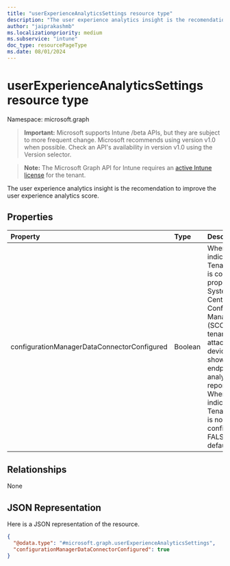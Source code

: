 ```yaml
---
title: "userExperienceAnalyticsSettings resource type"
description: "The user experience analytics insight is the recomendation to improve the user experience analytics score."
author: "jaiprakashmb"
ms.localizationpriority: medium
ms.subservice: "intune"
doc_type: resourcePageType
ms.date: 08/01/2024
---
```


# userExperienceAnalyticsSettings resource type

Namespace: microsoft.graph

> **Important:** Microsoft supports Intune /beta APIs, but they are subject to more frequent change. Microsoft recommends using version v1.0 when possible. Check an API's availability in version v1.0 using the Version selector.

> **Note:** The Microsoft Graph API for Intune requires an [active Intune license](https://go.microsoft.com/fwlink/?linkid=839381) for the tenant.

The user experience analytics insight is the recomendation to improve the user experience analytics score.

## Properties
|Property|Type|Description|
|:---|:---|:---|
|configurationManagerDataConnectorConfigured|Boolean|When TRUE, indicates Tenant attach is configured properly and System Center Configuration Manager (SCCM) tenant attached devices will show up in endpoint analytics reporting. When FALSE, indicates Tenant attach is not configured. FALSE by default.|

## Relationships
None

## JSON Representation
Here is a JSON representation of the resource.
<!-- {
  "blockType": "resource",
  "@odata.type": "microsoft.graph.userExperienceAnalyticsSettings"
}
-->
``` json
{
  "@odata.type": "#microsoft.graph.userExperienceAnalyticsSettings",
  "configurationManagerDataConnectorConfigured": true
}
```